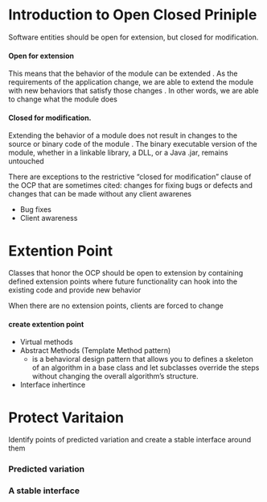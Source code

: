 # Introduction to Open Closed Priniple
Software entities should be open for extension, but closed for modification.

#### Open for extension
This means that the behavior of the module can be extended .
As the requirements of the application change, we are able to extend the module
with new behaviors that satisfy those changes . In other words, we are able to
change what the module does

#### Closed for modification.
Extending the behavior of a module does not result
in changes to the source or binary code of the module . The binary executable
version of the module, whether in a linkable library, a DLL, or a Java .jar, remains
untouched 


There are exceptions to the restrictive “closed for modification” clause of the OCP that are sometimes cited: changes for fixing bugs or defects and changes that can be made without any client awarenes

* Bug fixes
* Client awareness

# Extention Point
Classes that honor the OCP should be open to extension by containing defined extension points where future functionality can hook into the existing code and provide new behavior

When there are no extension points, clients are forced to change
#### create extention point
* Virtual methods
* Abstract Methods (Template Method pattern)
    - is a behavioral design pattern that allows you to defines a skeleton of an algorithm in a base class and let subclasses override the steps without changing the overall algorithm’s structure.
* Interface inhertince
 
# Protect Varitaion
Identify points of predicted variation and create a stable interface around them

### Predicted variation

### A stable interface